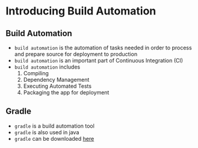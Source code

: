 # Introducing Build Automation

## Build Automation

- `build automation` is the automation of tasks needed in order to process and prepare source for deployment to production
- `build automation` is an important part of Continuous Integration (CI)
- `build automation` includes
    1. Compiling
    2. Dependency Management
    3. Executing Automated Tests
    4. Packaging the app for deployment


## Gradle
- `gradle` is a build automation tool
- `gradle` is also used in java
- `gradle` can be downloaded [here](https://gradle.org/)

#